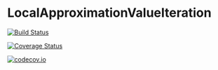 # LocalApproximationValueIteration

[![Build Status](https://travis-ci.org/Shushman/LocalApproximationValueIteration.jl.svg?branch=master)](https://travis-ci.org/Shushman/LocalApproximationValueIteration.jl)

[![Coverage Status](https://coveralls.io/repos/Shushman/LocalApproximationValueIteration.jl/badge.svg?branch=master&service=github)](https://coveralls.io/github/Shushman/LocalApproximationValueIteration.jl?branch=master)

[![codecov.io](http://codecov.io/github/Shushman/LocalApproximationValueIteration.jl/coverage.svg?branch=master)](http://codecov.io/github/Shushman/LocalApproximationValueIteration.jl?branch=master)
